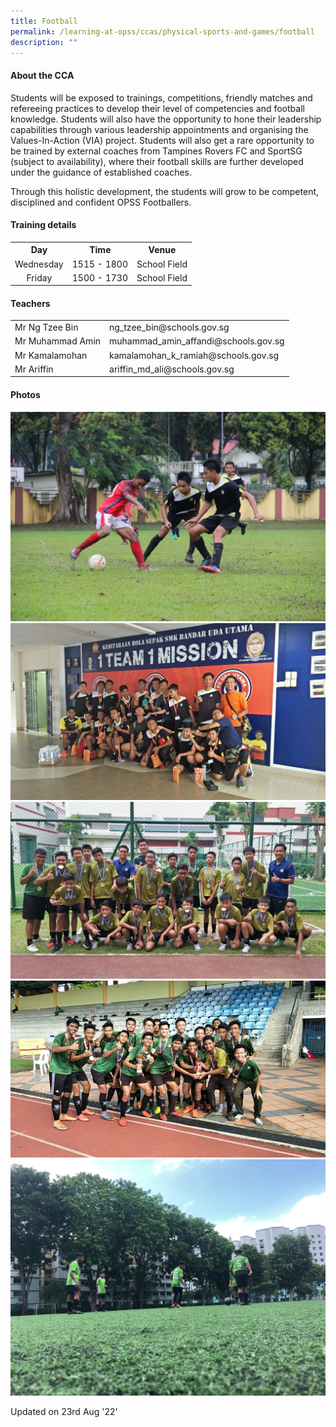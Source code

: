```yaml
---
title: Football
permalink: /learning-at-opss/ccas/physical-sports-and-games/football
description: ""
---
```

<h4>About the CCA</h4>
<p>Students will be exposed to trainings, competitions, friendly matches and refereeing practices to develop their level of competencies and football knowledge. Students will also have the opportunity to hone their leadership capabilities through various leadership appointments and organising the Values-In-Action (VIA) project. Students will also get a rare opportunity to be trained by external coaches from Tampines Rovers FC and SportSG (subject to availability), where their football skills are further developed under the guidance of established coaches.&nbsp;</p>
<p>Through this holistic development, the students will grow to be competent, disciplined and confident OPSS Footballers.</p>
<h4>Training details</h4>
<table>
<tbody>
<tr>
<th style="text-align: center;">Day</th>
<th style="text-align: center;">Time</th>
<th style="text-align: center;">Venue</th>
</tr>
<tr>
<td style="text-align: center;">Wednesday</td>
<td style="text-align: center;">1515 - 1800</td>
<td style="text-align: center;">School Field</td>
</tr>
<tr>
<td style="text-align: center;">Friday</td>
<td style="text-align: center;">1500 - 1730</td>
<td style="text-align: center;">School Field</td>
</tr>
</tbody>
</table>
<h4>Teachers</h4>
<table>
<tbody>
<tr>
<td>Mr Ng Tzee Bin</td>
<td>ng_tzee_bin@schools.gov.sg</td>
</tr>
<tr>
<td>Mr Muhammad Amin</td>
<td>muhammad_amin_affandi@schools.gov.sg</td>
</tr>
<tr>
<td>Mr Kamalamohan</td>
<td>kamalamohan_k_ramiah@schools.gov.sg</td>
</tr>
<tr>
<td>Mr Ariffin</td>
<td>ariffin_md_ali@schools.gov.sg</td>
</tr>
</tbody>
</table>
<h4>Photos</h4>
<img src="/images/fb1.jpg"><br>
<img src="/images/fb2.jpg"><br>
<img src="/images/fb3.jpg"><br>
<img src="/images/fb4.jpg"><br>
<img src="/images/fb5.jpg">
<p>Updated on 23rd Aug '22'</p>